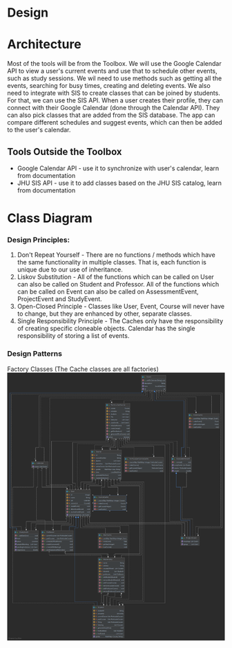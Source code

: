 # Design

# Architecture
Most of the tools will be from the Toolbox.
We will use the Google Calendar API to view a user's current events and use that to schedule other events,
such as study sessions. We wil need to use methods such as getting all the events, searching for busy times, creating and
deleting events. We also need to integrate with SIS to create classes that can be joined by students. For that, we can use
the SIS API.
When a user creates their profile, they can connect with their Google Calendar (done through the Calendar API). They can
also pick classes that are added from the SIS database. The app can compare different schedules and suggest events, which
can then be added to the user's calendar.

## Tools Outside the Toolbox
- Google Calendar API - use it to synchronize with user's calendar, learn from documentation
- JHU SIS API - use it to add classes based on the JHU SIS catalog, learn from documentation

# Class Diagram
### Design Principles:
1. Don't Repeat Yourself - There are no functions / methods which have the same functionality in multiple classes. That is, each function is unique due to our use of inheritance.
2. Liskov Substitution - All of the functions which can be called on User can also be called on Student and Professor. All of the functions which can be called on Event can also be called on AssessmentEvent, ProjectEvent and StudyEvent.
3. Open-Closed Principle - Classes like User, Event, Course will never have to change, but they are enhanced by other, separate classes.
4. Single Responsibility Principle - The Caches only have the responsibility of creating specific cloneable objects. Calendar has the single responsibility of storing a list of events.

### Design Patterns
Factory Classes (The Cache classes are all factories)
![Class Diagram](class_diagram.png)
